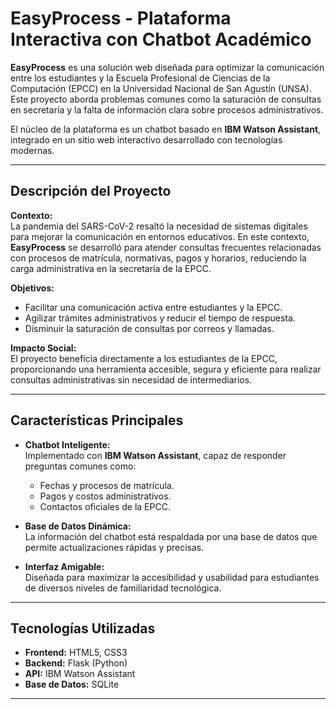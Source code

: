 # **EasyProcess - Plataforma Interactiva con Chatbot Académico**

**EasyProcess** es una solución web diseñada para optimizar la comunicación entre los estudiantes y la Escuela Profesional de Ciencias de la Computación (EPCC) en la Universidad Nacional de San Agustín (UNSA). Este proyecto aborda problemas comunes como la saturación de consultas en secretaría y la falta de información clara sobre procesos administrativos. 

El núcleo de la plataforma es un chatbot basado en **IBM Watson Assistant**, integrado en un sitio web interactivo desarrollado con tecnologías modernas.

---

## **Descripción del Proyecto**

**Contexto:**  
La pandemia del SARS-CoV-2 resaltó la necesidad de sistemas digitales para mejorar la comunicación en entornos educativos. En este contexto, **EasyProcess** se desarrolló para atender consultas frecuentes relacionadas con procesos de matrícula, normativas, pagos y horarios, reduciendo la carga administrativa en la secretaría de la EPCC.

**Objetivos:**  
- Facilitar una comunicación activa entre estudiantes y la EPCC.  
- Agilizar trámites administrativos y reducir el tiempo de respuesta.  
- Disminuir la saturación de consultas por correos y llamadas.  

**Impacto Social:**  
El proyecto beneficia directamente a los estudiantes de la EPCC, proporcionando una herramienta accesible, segura y eficiente para realizar consultas administrativas sin necesidad de intermediarios.

---

## **Características Principales**

- **Chatbot Inteligente:**  
  Implementado con **IBM Watson Assistant**, capaz de responder preguntas comunes como:  
  - Fechas y procesos de matrícula.  
  - Pagos y costos administrativos.  
  - Contactos oficiales de la EPCC.  

- **Base de Datos Dinámica:**  
  La información del chatbot está respaldada por una base de datos que permite actualizaciones rápidas y precisas.

- **Interfaz Amigable:**  
  Diseñada para maximizar la accesibilidad y usabilidad para estudiantes de diversos niveles de familiaridad tecnológica.

---

## **Tecnologías Utilizadas**

- **Frontend:** HTML5, CSS3  
- **Backend:** Flask (Python)  
- **API:** IBM Watson Assistant  
- **Base de Datos:** SQLite  

---
